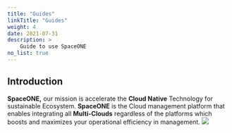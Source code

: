 ```yaml
---
title: "Guides"
linkTitle: "Guides"
weight: 4
date: 2021-07-31
description: >
    Guide to use SpaceONE
no_list: true
---
```


## Introduction
**SpaceONE,** our mission is accelerate the **Cloud Native** Technology for sustainable Ecosystem.  **SpaceONE** is the Cloud management platform that enables integrating all **Multi-Clouds** regardless of the platforms which boosts and maximizes your operational efficiency in management.
![](/docs/guides/guides_img/docimg1.png)


